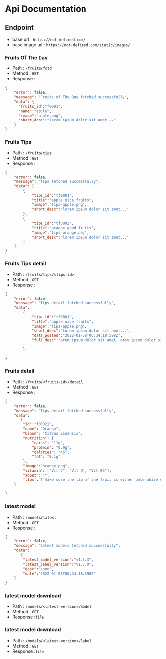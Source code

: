 # Api Documentation
## Endpoint
- base url : ``https://not-defined.com/``
- base image url : ``https://not-defined.com/static/images/``
### Fruits Of The Day
- Path : ``/fruits/fotd``
- Method : ``GET``
- Response :
```json
{
    "error": false,
    "message": "Fruits of The Day fetched successfully",
    "data": {
      "fruits_id":"f0001",
      "name":"apple",
      "image":"apple.png",
      "short_desc":"lorem ipsum dolor sit amet..."
    }
}

```
### Fruits Tips
- Path : ``/fruits/tips``
- Method : ``GET``
- Response :
```json
{
    "error": false,
    "message": "Tips fetched successfully",
    "data": [
        {
            "tips_id":"tf0001",
            "title":"apple nice fruits",
            "image":"tips-apple.png",
            "short_desc":"lorem ipsum dolor sit amet..."
        },
        {
            "tips_id":"tf0002",
            "title":"orange good fruits",
            "image":"tips-orange.png",
            "short_desc":"lorem ipsum dolor sit amet..."
        }
    ]
}

```
### Fruits Tips detail
- Path : ``/fruits/tips/<tips-id>``
- Method : ``GET``
- Response :
```json
{
    "error": false,
    "message": "Tips detail fetched successfully",
    "data": 
        {
            "tips_id":"tf0001",
            "title":"apple nice fruits",
            "image":"tips-apple.png",
            "short_desc":"lorem ipsum dolor sit amet...",
            "date_posted":"2022-01-08T06:34:18.598Z",
            "full_desc":"orem ipsum dolor sit amet, orem ipsum dolor sit amet,orem ipsum dolor sit amet,orem ipsum dolor sit amet"

        }
        
}

```
### Fruits detail
- Path : ``/fruits/<fruits-id>/detail``
- Method : ``GET``
- Response :
```json
{
    "error": false,
    "message": "Tips detail fetched successfully",
    "data": 
       {
        "id":"f00021",
        "name": "Orange",
        "binom": "Citrus Sinensis",
        "nutrition": {
            "carbs": "11g",
            "protein": "0.9g",
            "calories": "45",
            "fat": "0.1g"
        },
        "image":"orange.png",
        "vitamin": ["Vit C", "Vit D", "Vit B6"],
        "about": "",
        "tips": ["Make sure the tip of the fruit is either pale white or yellowish brown. Avoid oranges with dark-looking tip", "Make sure the skin looks clear or have minimal blemishes"]
    }
        
}

```

### latest model
- Path : ``/models/latest``
- Method : ``GET``
- Response :
```json
{
    "error": false,
    "message": "latest models fetched successfully",
    "data": 
       {
        "latest_model_version":"v1.3.3",
        "latest_label_version":"v1.3.0",
        "desc":"some",
        "date":"2022-01-08T06:34:18.598Z"
    }     
}

```

### latest model download
- Path : ``/models/<latest-version>/model``
- Method : ``GET``
- Response :``file``

### latest model download
- Path : ``/models/<latest-version>/label``
- Method : ``GET``
- Response :``file``
